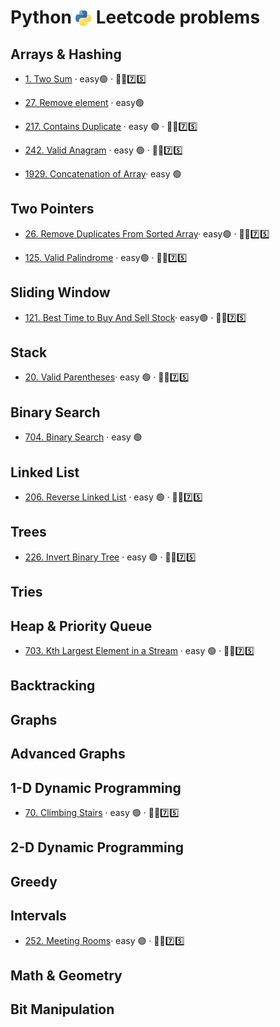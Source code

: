 # Python <img src="../assets/pythonLogo.png" alt="Python logo" style="height: 1em; vertical-align: sub;"> Leetcode problems

## Arrays & Hashing 

- [1. Two Sum](https://github.com/flenhu/leetcode/blob/main/Python/01_arraysAndHashing/1_twoSum.ipynb) · easy🟢 · 🧑‍🦯7️⃣5️⃣ 

- [27. Remove element](https://github.com/flenhu/leetcode/blob/main/Python/01_arraysAndHashing/27_removeElement.ipynb) · easy🟢  

- [217. Contains Duplicate](https://github.com/flenhu/leetcode/blob/main/Python/01_arraysAndHashing/217_containsDuplicate.ipynb) · easy 🟢 · 🧑‍🦯7️⃣5️⃣ 

- [242. Valid Anagram](https://github.com/flenhu/leetcode/blob/main/Python/01_arraysAndHashing/242_validAnagram.ipynb) · easy 🟢 · 🧑‍🦯7️⃣5️⃣ 

- [1929. Concatenation of Array](https://github.com/flenhu/leetcode/blob/main/Python/01_arraysAndHashing/1929_concatenationofArray.ipynb)· easy 🟢

## Two Pointers

- [26. Remove Duplicates From Sorted Array](https://github.com/flenhu/leetcode/blob/main/Python/02_twoPointers/26_removeDuplicatesFromSortedArray.ipynb)· easy🟢 · 🧑‍🦯7️⃣5️⃣ 

- [125. Valid Palindrome](https://github.com/flenhu/leetcode/blob/main/Python/02_twoPointers/125_validPalindrome.ipynb) · easy🟢 · 🧑‍🦯7️⃣5️⃣ 

## Sliding Window 

- [121. Best Time to Buy And Sell Stock](https://github.com/flenhu/leetcode/blob/main/Python/03_slidingWindow/121_bestTimetoBuyAndSellStock.ipynb)· easy🟢 · 🧑‍🦯7️⃣5️⃣ 

## Stack 

- [20. Valid Parentheses](https://github.com/flenhu/leetcode/blob/main/Python/04_stack/20_validParentheses.ipynb)· easy 🟢  · 🧑‍🦯7️⃣5️⃣ 

## Binary Search

- [704. Binary Search](https://github.com/flenhu/leetcode/blob/main/Python/05_binarySearch/704_binarySearch.ipynb) · easy 🟢

## Linked List 
- [206. Reverse Linked List](https://github.com/flenhu/leetcode/blob/main/Python/06_linkedList/206_reverseLinkedList.ipynb) · easy 🟢 · 🧑‍🦯7️⃣5️⃣ 

## Trees 
- [226. Invert Binary Tree](https://github.com/flenhu/leetcode/blob/main/Python/easy/226_InvertBinaryTree.ipynb) · easy 🟢 · 🧑‍🦯7️⃣5️⃣ 

## Tries 

## Heap & Priority Queue 
- [703. Kth Largest Element in a Stream](https://github.com/flenhu/leetcode/blob/main/Python/easy/703_KthLargestElementinaStream.ipynb) · easy 🟢 · 🧑‍🦯7️⃣5️⃣ 

## Backtracking 

## Graphs 
## Advanced Graphs 

## 1-D Dynamic Programming
- [70. Climbing Stairs](https://github.com/flenhu/leetcode/blob/main/Python/easy/70_ClimbingStairs.ipynb) · easy 🟢 · 🧑‍🦯7️⃣5️⃣ 




## 2-D Dynamic Programming 

## Greedy 

## Intervals

- [252. Meeting Rooms](https://github.com/flenhu/leetcode/blob/main/Python/16_intervals/252_meetingRooms.ipynb)· easy 🟢 · 🧑‍🦯7️⃣5️⃣

## Math & Geometry 

## Bit Manipulation 
